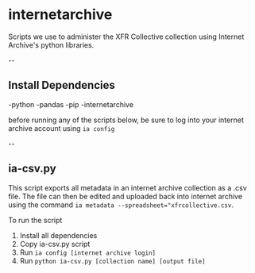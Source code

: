 # internetarchive

Scripts we use to administer the XFR Collective collection using Internet Archive's python libraries. 

--

## Install Dependencies

-python
-pandas
-pip
-internetarchive

before running any of the scripts below, be sure to log into your internet archive account using `ia config`

--

## ia-csv.py

This script exports all metadata in an internet archive collection as a .csv file. The file can then be edited and uploaded back into internet archive using the command `ia metadata --spreadsheet="xfrcollective.csv`.  

To run the script

1. Install all dependencies
2. Copy ia-csv.py script
3. Run `ia config [internet archive login]`
4. Run `python ia-csv.py [collection name] [output file]`
